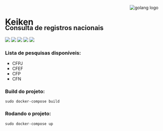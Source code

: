<picture style="float: right; max-width: 180px !importan">
    <img src="https://i.pinimg.com/originals/f0/1f/69/f01f692c14ed47421cbc564ae4bf0ed3.png" alt="golang logo"  style="max-width: 180px">
</picture>
<h1 style="margin-bottom: 0;"> Keiken </h1>
<h2 style="margin-top: -10px;"> Consulta de registros nacionais </h2>


![](https://img.shields.io/badge/Docker-20.10.2-2CA5E0?style=for-the-badge&logo=docker&logoColor=white)
![](https://img.shields.io/badge/Go-1.13.15-00ADD8?style=for-the-badge&logo=go&logoColor=white)
![](https://img.shields.io/badge/Go-1.13.15-00ADD8?style=for-the-badge&logo=go&logoColor=white)
![](https://img.shields.io/badge/Alpine_Linux-3.12-1793D1?style=for-the-badge&logo=alpine-linux&logoColor=white)
![](https://img.shields.io/badge/MySQL-7.8-00000F?style=for-the-badge&logo=mysql&logoColor=white)

### Lista de pesquisas disponíveis:</h3>
<ul style="list-style: square">
    <li>CFPJ</li>
    <li>CFEF</li>
    <li>CFP</li>
    <li>CFN</li>
</ul>

### Build do projeto:

    sudo docker-compose build

### Rodando o projeto:

    sudo docker-compose up
